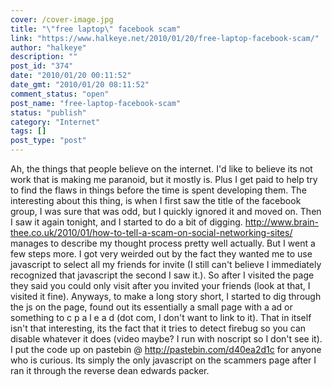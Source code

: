 ```yaml
---
cover: /cover-image.jpg
title: "\"free laptop\" facebook scam"
link: "https://www.halkeye.net/2010/01/20/free-laptop-facebook-scam/"
author: "halkeye"
description: ""
post_id: "374"
date: "2010/01/20 00:11:52"
date_gmt: "2010/01/20 08:11:52"
comment_status: "open"
post_name: "free-laptop-facebook-scam"
status: "publish"
category: "Internet"
tags: []
post_type: "post"
---
```


Ah, the things that people believe on the internet. I'd like to believe its not work that is making me paranoid, but it mostly is. Plus I get paid to help try to find the flaws in things before the time is spent developing them. The interesting about this thing, is when I first saw the title of the facebook group, I was sure that was odd, but I quickly ignored it and moved on. Then I saw it again tonight, and I started to do a bit of digging. http://www.brain-thee.co.uk/2010/01/how-to-tell-a-scam-on-social-networking-sites/ manages to describe my thought process pretty well actually. But I went a few steps more. I got very weirded out by the fact they wanted me to use javascript to select all my friends for invite (I still can't believe I immediately recognized that javascript the second I saw it.). So after I visited the page they said you could only visit after you invited your friends (look at that, I visited it fine). Anyways, to make a long story short, I started to dig through the js on the page, found out its essentially a small page with a ad or something to c p a l e a d (dot com, I don't want to link to it). That in itself isn't that interesting, its the fact that it tries to detect firebug so you can disable whatever it does (video maybe? I run with noscript so I don't see it). I put the code up on pastebin @ http://pastebin.com/d40ea2d1c for anyone who is curious. Its simply the only javascript on the scammers page after I ran it through the reverse dean edwards packer.
